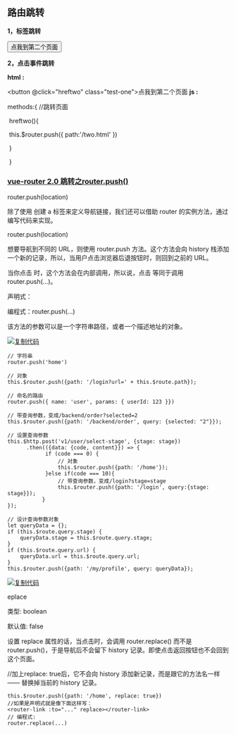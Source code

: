 ## 路由跳转



**1，标签跳转**

  <router-link to='two.html'><button>点我到第二个页面</button></router-link>

**2，点击事件跳转**

  **html :**

   <button @click="hreftwo" class="test-one">点我到第二个页面</button>
  **js :**

   methods:{ //跳转页面

​          hreftwo(){

​               this.$router.push({ path:'/two.html' })

​                }

​            }





### [vue-router 2.0 跳转之router.push()](https://www.cnblogs.com/nongzihong/p/10281584.html)

router.push(location) 

除了使用 创建 a 标签来定义导航链接，我们还可以借助 router 的实例方法，通过编写代码来实现。 

router.push(location) 

想要导航到不同的 URL，则使用 router.push 方法。这个方法会向 history 栈添加一个新的记录，所以，当用户点击浏览器后退按钮时，则回到之前的 URL。

 

当你点击 <router-link> 时，这个方法会在内部调用，所以说，点击 等同于调用 router.push(…)。

 

声明式：<router-link :to="..."> 

编程式：router.push(...) 

该方法的参数可以是一个字符串路径，或者一个描述地址的对象。

[![复制代码](https://common.cnblogs.com/images/copycode.gif)](javascript:void(0);)

```
// 字符串
router.push('home')

// 对象
this.$router.push({path: '/login?url=' + this.$route.path});

// 命名的路由
router.push({ name: 'user', params: { userId: 123 }})

// 带查询参数，变成/backend/order?selected=2
this.$router.push({path: '/backend/order', query: {selected: "2"}});

// 设置查询参数
this.$http.post('v1/user/select-stage', {stage: stage})
      .then(({data: {code, content}}) => {
            if (code === 0) {
                // 对象
                this.$router.push({path: '/home'});
            }else if(code === 10){
                // 带查询参数，变成/login?stage=stage
                this.$router.push({path: '/login', query:{stage: stage}});
           }
});

// 设计查询参数对象
let queryData = {};
if (this.$route.query.stage) {
    queryData.stage = this.$route.query.stage;
}
if (this.$route.query.url) {
    queryData.url = this.$route.query.url;
}
this.$router.push({path: '/my/profile', query: queryData});
```

[![复制代码](https://common.cnblogs.com/images/copycode.gif)](javascript:void(0);)

 

eplace 

类型: boolean 

默认值: false 

设置 replace 属性的话，当点击时，会调用 router.replace() 而不是 router.push()，于是导航后不会留下 history 记录。即使点击返回按钮也不会回到这个页面。 

//加上replace: true后，它不会向 history 添加新记录，而是跟它的方法名一样 —— 替换掉当前的 history 记录。

 

```
this.$router.push({path: '/home', replace: true})
//如果是声明式就是像下面这样写：
<router-link :to="..." replace></router-link>
// 编程式:
router.replace(...)
```